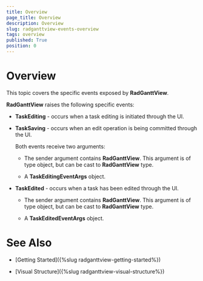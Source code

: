 ```yaml
---
title: Overview
page_title: Overview
description: Overview
slug: radganttview-events-overview
tags: overview
published: True
position: 0
---
```


# Overview

This topic covers the specific events exposed by __RadGanttView__.

__RadGanttView__ raises the following specific events:

* __TaskEditing__ - occurs when a task editing is initiated through the UI.

* __TaskSaving__ - occurs when an edit operation is being committed through the UI.

	Both events receive two arguments:

	* The sender argument contains __RadGanttView__. This argument is of type object, but can be cast to __RadGanttView__ type.

	* A __TaskEditingEventArgs__ object.
	
* __TaskEdited__ - occurs when a task has been edited through the UI.

	* The sender argument contains __RadGanttView__. This argument is of type object, but can be cast to __RadGanttView__ type.

	* A __TaskEditedEventArgs__ object.

# See Also

 * [Getting Started]({%slug radganttview-getting-started%})
 
 * [Visual Structure]({%slug radganttview-visual-structure%})

